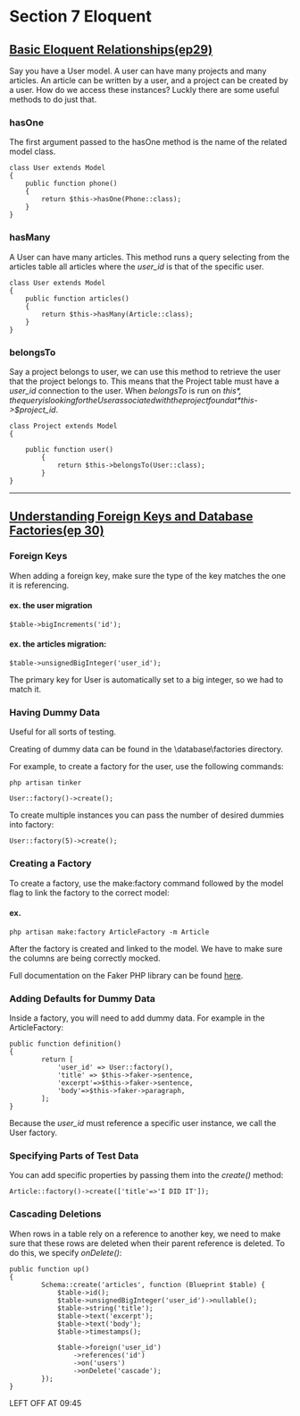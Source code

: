 # Section 7 Eloquent

## [Basic Eloquent Relationships(ep29)](https://laracasts.com/series/laravel-6-from-scratch/episodes/29?autoplay=true)

Say you have a User model. A user can have many projects and many articles. An article can be written by a user, and a project can be created by a user. How do we access these instances? Luckly there are some useful methods to do just that.

### hasOne
The first argument passed to the hasOne method is the name of the related model class.

```
class User extends Model
{
    public function phone()
    {
        return $this->hasOne(Phone::class);
    }
}
```

### hasMany
A User can have many articles. This method runs a query selecting from the articles table all articles where the *user_id* is that of the specific user.

```
class User extends Model
{
    public function articles()
    {
        return $this->hasMany(Article::class);
    }
}
```


### belongsTo
Say a project belongs to user, we can use this method to retrieve the user that the project belongs to. This means that the Project table must have a *user_id* connection to the user. When *belongsTo* is run on *$this*, the query is looking for the User associated with the project found at *$this->$project_id*.

```
class Project extends Model
{

    public function user()
        {
            return $this->belongsTo(User::class);
        }
}
```

---
## [Understanding Foreign Keys and Database Factories(ep 30)](https://laracasts.com/series/laravel-6-from-scratch/episodes/30?autoplay=true)

### Foreign Keys
When adding a foreign key, make sure the type of the key matches the one it is referencing.

#### ex. the user migration
```
$table->bigIncrements('id');
```

#### ex. the articles migration:
```
$table->unsignedBigInteger('user_id');
```

The primary key for User is automatically set to a big integer, so we had to match it.

### Having Dummy Data
Useful for all sorts of testing.

Creating of dummy data can be found in the \database\factories directory.

For example, to create a factory for the user, use the following commands:
```
php artisan tinker

User::factory()->create();
```
To create multiple instances you can pass the number of desired dummies into factory:
```
User::factory(5)->create();
```

### Creating a Factory
To create a factory, use the make:factory command followed by the model flag to link the factory to the correct model:

#### ex.
```
php artisan make:factory ArticleFactory -m Article
```

After the factory is created and linked to the model. We have to make sure the columns are being correctly mocked.

Full documentation on the Faker PHP library can be found [here](https://github.com/fzaninotto/Faker).

### Adding Defaults for Dummy Data
Inside a factory, you will need to add dummy data. For example in the ArticleFactory:

```
public function definition()
{
        return [
            'user_id' => User::factory(),
            'title' => $this->faker->sentence,
            'excerpt'=>$this->faker->sentence,
            'body'=>$this->faker->paragraph,
        ];
}
```
Because the *user_id* must reference a specific user instance, we call the User factory.

### Specifying Parts of Test Data
You can add specific properties by passing them into the *create()* method:

```
Article::factory()->create(['title'=>'I DID IT']);
```

### Cascading Deletions
When rows in a table rely on a reference to another key, we need to make sure that these rows are deleted when their parent reference is deleted. To do this, we specify *onDelete()*:

```
public function up()
{
        Schema::create('articles', function (Blueprint $table) {
            $table->id();
            $table->unsignedBigInteger('user_id')->nullable();
            $table->string('title');
            $table->text('excerpt');
            $table->text('body');
            $table->timestamps();

            $table->foreign('user_id')
                ->references('id')
                ->on('users')
                ->onDelete('cascade');
        });
}
```

LEFT OFF AT 09:45